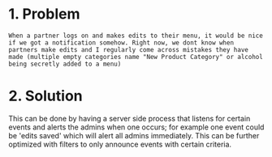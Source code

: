 # 1. Problem
```text
When a partner logs on and makes edits to their menu, it would be nice if we got a notification somehow. Right now, we dont know when partners make edits and I regularly come across mistakes they have made (multiple empty categories name "New Product Category" or alcohol being secretly added to a menu)
```

# 2. Solution
This can be done by having a server side process that listens for certain events and alerts the admins when one occurs; for example one event could be 'edits saved' which will alert all admins immediately. This can be further optimized with filters to only announce events with certain criteria.